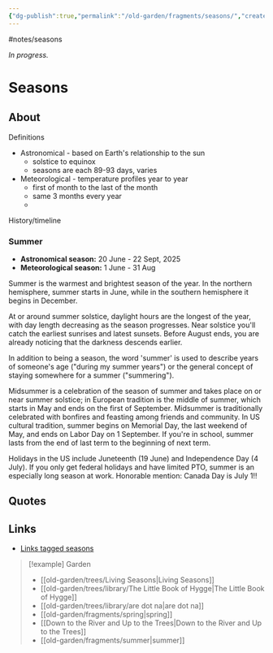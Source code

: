 ```yaml
---
{"dg-publish":true,"permalink":"/old-garden/fragments/seasons/","created":"2025-03-18T20:05:11.528-04:00","updated":"2025-09-07T18:38:23.742-04:00"}
---
```


#notes/seasons

*In progress.*
# Seasons

## About
Definitions
- Astronomical - based on Earth's relationship to the sun
	- solstice to equinox
	- seasons are each 89-93 days, varies
- Meteorological - temperature profiles year to year
	- first of month to the last of the month
	- same 3 months every year
	- 

History/timeline

### Summer
- **Astronomical season:** 20 June - 22 Sept, 2025
- **Meteorological season:** 1 June - 31 Aug

Summer is the warmest and brightest season of the year. In the northern hemisphere, summer starts in June, while in the southern hemisphere it begins in December. 

At or around summer solstice, daylight hours are the longest of the year, with day length decreasing as the season progresses. Near solstice you'll catch the earliest sunrises and latest sunsets. Before August ends, you are already noticing that the darkness descends earlier.

In addition to being a season, the word 'summer' is used to describe years of someone's age ("during my summer years") or the general concept of staying somewhere for a summer ("summering").

Midsummer is a celebration of the season of summer and takes place on or near summer solstice; in European tradition is the middle of summer, which starts in May and ends on the first of September. Midsummer is traditionally celebrated with bonfires and feasting among friends and community. In US cultural tradition, summer begins on Memorial Day, the last weekend of May, and ends on Labor Day on 1 September. If you're in school, summer lasts from the end of last term to the beginning of next term.

Holidays in the US include Juneteenth (19 June) and Independence Day (4 July). If you only get federal holidays and have limited PTO, summer is an especially long season at work. Honorable mention: Canada Day is July 1!!

## Quotes

## Links
- [Links tagged seasons](https://raindrop.io/max-writes/saved-54589891/search/sort=-created&perpage=30&page=0&search=%23seasons)


> [!example] Garden
> - [[old-garden/trees/Living Seasons\|Living Seasons]]
> - [[old-garden/trees/library/The Little Book of Hygge\|The Little Book of Hygge]]
> - [[old-garden/trees/library/are dot na\|are dot na]]
> - [[old-garden/fragments/spring\|spring]]
> - [[Down to the River and Up to the Trees\|Down to the River and Up to the Trees]]
> - [[old-garden/fragments/summer\|summer]]



